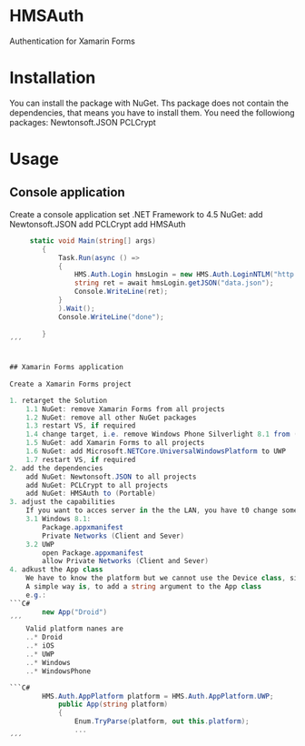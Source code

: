 # HMSAuth
Authentication for Xamarin Forms

# Installation
You can install the package with NuGet.
Ths package does not contain the dependencies, that means you have to install them.
You need the followiong packages:
	Newtonsoft.JSON 
	PCLCrypt 

# Usage
## Console application

Create a console application
	set .NET Framework to 4.5
	NuGet:
	add Newtonsoft.JSON 
	add PCLCrypt 
	add HMSAuth
	
```C#
	 static void Main(string[] args)
        {
            Task.Run(async () =>
            {
                HMS.Auth.Login hmsLogin = new HMS.Auth.LoginNTLM("http://winxmap/NTLM", "winxmap", "authtest", "hello@123");
                string ret = await hmsLogin.getJSON("data.json");
                Console.WriteLine(ret);
            }
            ).Wait();
            Console.WriteLine("done");
                
        }
´´´

	
## Xamarin Forms application
	
Create a Xamarin Forms project

1. retarget the Solution
	1.1 NuGet: remove Xamarin Forms from all projects
	1.2 NuGet: remove all other NuGet packages
	1.3 restart VS, if required
	1.4 change target, i.e. remove Windows Phone Silverlight 8.1 from (Portable)
	1.5 NuGet: add Xamarin Forms to all projects
	1.6 NuGet: add Microsoft.NETCore.UniversalWindowsPlatform to UWP
	1.7 restart VS, if required
2. add the dependencies
	add NuGet: Newtonsoft.JSON to all projects
	add NuGet: PCLCrypt to all projects
	add NuGet: HMSAuth to (Portable)
3. adjust the capabilities	
	If you want to acces server in the the LAN, you have t0 change some capabilities:
	3.1 Windows 8.1: 
		Package.appxmanifest
		Private Networks (Client and Sever)
	3.2 UWP
		open Package.appxmanifest
		allow Private Networks (Client and Sever)
4. adkust the App class
	We have to know the platform but we cannot use the Device class, since we have to distinguish UWP,Windows 8.1 and Wiondows Phone 8.1		.	
	A simple way is, to add a string argument to the App class 
	e.g.: 
```C#
		new App("Droid")
´´´
	Valid platform nanes are
	..* Droid
	..* iOS
	..* UWP
	..* Windows
	..* WindowsPhone

```C#
		HMS.Auth.AppPlatform platform = HMS.Auth.AppPlatform.UWP;
			public App(string platform)
			{
				Enum.TryParse(platform, out this.platform);
				...
´´´	
	
	
	

